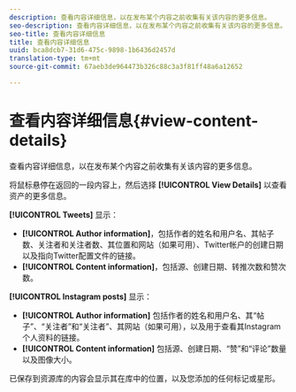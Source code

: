 ```yaml
---
description: 查看内容详细信息，以在发布某个内容之前收集有关该内容的更多信息。
seo-description: 查看内容详细信息，以在发布某个内容之前收集有关该内容的更多信息。
seo-title: 查看内容详细信息
title: 查看内容详细信息
uuid: bca8dcb7-31d6-475c-9898-1b6436d2457d
translation-type: tm+mt
source-git-commit: 67aeb3de964473b326c88c3a3f81ff48a6a12652

---
```



# 查看内容详细信息{#view-content-details}

查看内容详细信息，以在发布某个内容之前收集有关该内容的更多信息。

将鼠标悬停在返回的一段内容上，然后选择 **[!UICONTROL View Details]** 以查看资产的更多信息。

**[!UICONTROL Tweets]** 显示：

* **[!UICONTROL Author information]**，包括作者的姓名和用户名、其帖子数、关注者和关注者数、其位置和网站（如果可用）、Twitter帐户的创建日期以及指向Twitter配置文件的链接。
* **[!UICONTROL Content information]**，包括源、创建日期、转推次数和赞次数。

**[!UICONTROL Instagram posts]** 显示：

* **[!UICONTROL Author information]** 包括作者的姓名和用户名、其“帖子”、“关注者”和“关注者”、其网站（如果可用），以及用于查看其Instagram个人资料的链接。
* **[!UICONTROL Content information]** 包括源、创建日期、“赞”和“评论”数量以及图像大小。

已保存到资源库的内容会显示其在库中的位置，以及您添加的任何标记或星形。
